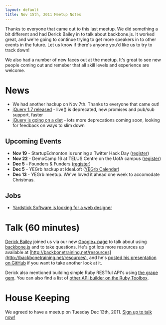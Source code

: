 ```yaml
---
layout: default
title: Nov 15th, 2011 Meetup Notes
---
```


Thanks to everyone that came out to this last meetup. We did something a bit different and had Derick Bailey in to talk about backbone.js. It worked great, and we're going to continue trying to get more speakers in to other events in the future. Let us know if there's anyone you'd like us to try to track down!

We also had a number of new faces out at the meetup. It's great to see new people coming out and remeber that all skill levels and experience are welcome.

# News

* We had another hackup on Nov 7th. Thanks to everyone that came out!
* [jQuery 1.7 released](http://blog.jquery.com/2011/11/03/jquery-1-7-released/) - live() is deprecated, new promises and pub/sub support, faster
* [jQuery is going on a diet](http://blog.jquery.com/2011/11/08/building-a-slimmer-jquery/) - lots more deprecations coming soon, looking for feedback on ways to slim down

## Upcoming Events

* **Nov 19** - StartupEdmonton is running a Twitter Hack Day ([register](http://startupedmonton.us2.list-manage1.com/track/click?u=2377f4179be75c709aff59ed3&id=ba0ddb72dd&e=d9c59f227b))
* **Nov 22** - DemoCamp 16 at TELUS Centre on the UofA campus ([register](http://startupedmonton.us2.list-manage.com/track/click?u=2377f4179be75c709aff59ed3&id=29f08aacc3&e=d9c59f227b))
* **Dec 5** - Founders & Funders ([register](http://startupedmonton.us2.list-manage1.com/track/click?u=2377f4179be75c709aff59ed3&id=d017c1610a&e=d9c59f227b))
* **Dec 5** - YEGrb hackup at IdeaLoft ([YEGrb Calendar](https://www.google.com/calendar/b/0/embed?src=yegrb.com_4pmb3hc3jv4jc75jhodv6m2rkc@group.calendar.google.com&ctz=America/Edmonton&gsessionid=IoINPQIz3R5lqZbvpMldiw))
* **Dec 13** - YEGrb meetup. We've loved it ahead one week to accomodate Christmas.

## Jobs

* [Yardstick Software is looking for a web designer](http://getyardstick.com/blog/archives/2011/11/14/were-hiringare-you-the-next-yardsticker/)

# Talk (60 minutes)

[Derick Bailey](https://plus.google.com/101060306397560578875/about) joined us via our new [Google+ page](https://plus.google.com/116923764087972001994/posts) to talk about using [backbone.js](http://documentcloud.github.com/backbone/) and to take questions. He's got lots more resources up available at [http://backbonetraining.net/resources](http://backbonetraining.net/resources), and he's [posted his presentation on GitHub](http://github.com/derickbailey/backbone.presentation) if you want to take another look at it.

Derick also mentioned building simple Ruby RESTful API's using [the grape gem](https://github.com/intridea/grape). You can also find a list of [other API builder on the Ruby Toolbox](https://www.ruby-toolbox.com/categories/API_Builders).
 
# House Keeping

We agreed to have a meetup on Tuesday Dec 13th, 2011. [Sign up to talk now!](https://github.com/yegrb/yeg-wiki/wiki/Dec%2013th,%202011%20Meetup)
